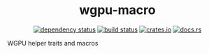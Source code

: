 <div align="center">

# wgpu-macro

[![dependency status](https://deps.rs/repo/github/xor-bits/wgpu-macro/status.svg)](https://deps.rs/repo/github/xor-bits/wgpu-macro)
[![build status](https://github.com/xor-bits/wgpu-macro/actions/workflows/rust.yml/badge.svg)](https://github.com/xor-bits/wgpu-macro/actions)
[![crates.io](https://img.shields.io/crates/v/wgpu-macro.svg?label=wgpu-macro)](https://crates.io/crates/wgpu-macro)
[![docs.rs](https://docs.rs/wgpu-macro/badge.svg)](https://docs.rs/wgpu-macro/)

</div>

WGPU helper traits and macros
